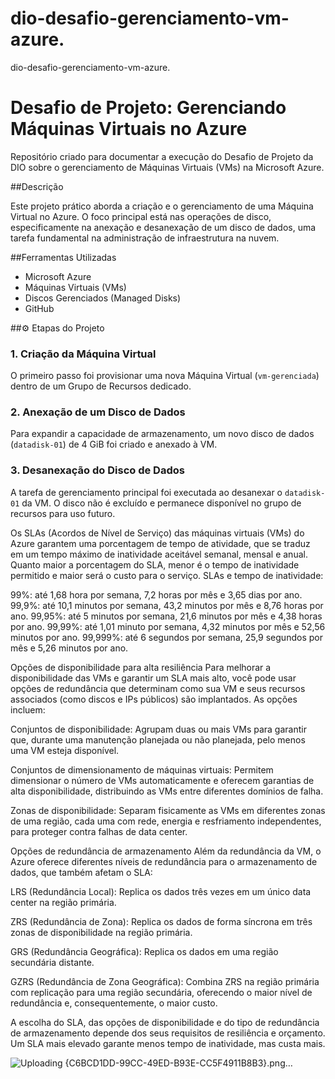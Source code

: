 # dio-desafio-gerenciamento-vm-azure.
dio-desafio-gerenciamento-vm-azure.

# Desafio de Projeto: Gerenciando Máquinas Virtuais no Azure

Repositório criado para documentar a execução do Desafio de Projeto da DIO sobre o gerenciamento de Máquinas Virtuais (VMs) na Microsoft Azure.

##Descrição

Este projeto prático aborda a criação e o gerenciamento de uma Máquina Virtual no Azure. O foco principal está nas operações de disco, especificamente na anexação e desanexação de um disco de dados, uma tarefa fundamental na administração de infraestrutura na nuvem.

##Ferramentas Utilizadas
* Microsoft Azure
* Máquinas Virtuais (VMs)
* Discos Gerenciados (Managed Disks)
* GitHub

##⚙️ Etapas do Projeto

### 1. Criação da Máquina Virtual
O primeiro passo foi provisionar uma nova Máquina Virtual (`vm-gerenciada`) dentro de um Grupo de Recursos dedicado.


### 2. Anexação de um Disco de Dados
Para expandir a capacidade de armazenamento, um novo disco de dados (`datadisk-01`) de 4 GiB foi criado e anexado à VM. 


### 3. Desanexação do Disco de Dados
A tarefa de gerenciamento principal foi executada ao desanexar o `datadisk-01` da VM. O disco não é excluído e permanece disponível no grupo de recursos para uso futuro.


Os SLAs (Acordos de Nível de Serviço) das máquinas virtuais (VMs) do Azure garantem uma porcentagem de tempo de atividade, que se traduz em um tempo máximo de inatividade aceitável semanal, mensal e anual. Quanto maior a porcentagem do SLA, menor é o tempo de inatividade permitido e maior será o custo para o serviço.
SLAs e tempo de inatividade:

99%: até 1,68 hora por semana, 7,2 horas por mês e 3,65 dias por ano.
99,9%: até 10,1 minutos por semana, 43,2 minutos por mês e 8,76 horas por ano.
99,95%: até 5 minutos por semana, 21,6 minutos por mês e 4,38 horas por ano.
99,99%: até 1,01 minuto por semana, 4,32 minutos por mês e 52,56 minutos por ano.
99,999%: até 6 segundos por semana, 25,9 segundos por mês e 5,26 minutos por ano.

Opções de disponibilidade para alta resiliência
Para melhorar a disponibilidade das VMs e garantir um SLA mais alto, você pode usar opções de redundância que determinam como sua VM e seus recursos associados (como discos e IPs públicos) são implantados. As opções incluem:

Conjuntos de disponibilidade: Agrupam duas ou mais VMs para garantir que, durante uma manutenção planejada ou não planejada, pelo menos uma VM esteja disponível.

Conjuntos de dimensionamento de máquinas virtuais: Permitem dimensionar o número de VMs automaticamente e oferecem garantias de alta disponibilidade, distribuindo as VMs entre diferentes domínios de falha.

Zonas de disponibilidade: Separam fisicamente as VMs em diferentes zonas de uma região, cada uma com rede, energia e resfriamento independentes, para proteger contra falhas de data center.

Opções de redundância de armazenamento
Além da redundância da VM, o Azure oferece diferentes níveis de redundância para o armazenamento de dados, que também afetam o SLA:

LRS (Redundância Local): Replica os dados três vezes em um único data center na região primária.

ZRS (Redundância de Zona): Replica os dados de forma síncrona em três zonas de disponibilidade na região primária.

GRS (Redundância Geográfica): Replica os dados em uma região secundária distante.

GZRS (Redundância de Zona Geográfica): Combina ZRS na região primária com replicação para uma região secundária, oferecendo o maior nível de redundância e, consequentemente, o maior custo.

A escolha do SLA, das opções de disponibilidade e do tipo de redundância de armazenamento depende dos seus requisitos de resiliência e orçamento. Um SLA mais elevado garante menos tempo de inatividade, mas custa mais.

![Uploading {C6BCD1DD-99CC-49ED-B93E-CC5F4911B8B3}.png…]()

